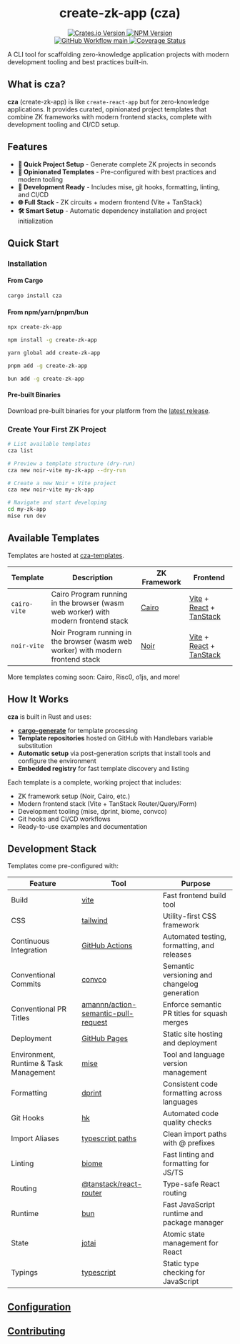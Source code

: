 <h1 align="center">create-zk-app (cza)</h1>
<p align="center">
  <a href="https://crates.io/crates/cza">
    <img alt="Crates.io Version" src="https://img.shields.io/crates/v/cza">
  </a>
  <a href="https://www.npmjs.com/package/create-zk-app">
    <img alt="NPM Version" src="https://img.shields.io/npm/v/create-zk-app">
  </a>
  <br>
  <a href="https://github.com/sripwoud/cza/actions?query=workflow%3Amain"><img alt="GitHub Workflow main" src="https://img.shields.io/github/actions/workflow/status/sripwoud/cza/main.yml?branch=main&label=check&logo=github">
  </a>
  <a href='https://coveralls.io/github/sripwoud/cza?branch=main'>
    <img src='https://coveralls.io/repos/github/sripwoud/cza/badge.svg?branch=main' alt='Coverage Status' /></a>
</p>

A CLI tool for scaffolding zero-knowledge application projects with modern development tooling and best practices built-in.

## What is cza?

**cza** (create-zk-app) is like `create-react-app` but for zero-knowledge applications. It provides curated, opinionated project templates that combine ZK frameworks with modern frontend stacks, complete with development tooling and CI/CD setup.

## Features

- **🚀 Quick Project Setup** - Generate complete ZK projects in seconds
- **🎯 Opinionated Templates** - Pre-configured with best practices and modern tooling
- **🔧 Development Ready** - Includes mise, git hooks, formatting, linting, and CI/CD
- **🌐 Full Stack** - ZK circuits + modern frontend (Vite + TanStack)
- **🛠️ Smart Setup** - Automatic dependency installation and project initialization

## Quick Start

### Installation

#### From Cargo

```bash
cargo install cza
```

#### From npm/yarn/pnpm/bun

```bash
npx create-zk-app
```

```bash
npm install -g create-zk-app
```

```bash
yarn global add create-zk-app
```

```bash
pnpm add -g create-zk-app
```

```bash
bun add -g create-zk-app
```

#### Pre-built Binaries

Download pre-built binaries for your platform from the [latest release](https://github.com/sripwoud/cza/releases/latest).

### Create Your First ZK Project

```bash
# List available templates
cza list

# Preview a template structure (dry-run)
cza new noir-vite my-zk-app --dry-run

# Create a new Noir + Vite project
cza new noir-vite my-zk-app

# Navigate and start developing
cd my-zk-app
mise run dev
```

## Available Templates

Templates are hosted at [cza-templates](https://github.com/sripwoud/cza-templates).

| Template     | Description                                                                       | ZK Framework                        | Frontend                                                                                      |
| ------------ | --------------------------------------------------------------------------------- | ----------------------------------- | --------------------------------------------------------------------------------------------- |
| `cairo-vite` | Cairo Program running in the browser (wasm web worker) with modern frontend stack | [Cairo](https://www.cairo-lang.org) | [Vite](https://vitejs.dev/) + [React](https://react.dev/) + [TanStack](https://tanstack.com/) |
| `noir-vite`  | Noir Program running in the browser (wasm web worker) with modern frontend stack  | [Noir](https://noir-lang.org/)      | [Vite](https://vitejs.dev/) + [React](https://react.dev/) + [TanStack](https://tanstack.com/) |

More templates coming soon: Cairo, Risc0, o1js, and more!

## How It Works

**cza** is built in Rust and uses:

- **[cargo-generate](https://github.com/cargo-generate/cargo-generate)** for template processing
- **Template repositories** hosted on GitHub with Handlebars variable substitution
- **Automatic setup** via post-generation scripts that install tools and configure the environment
- **Embedded registry** for fast template discovery and listing

Each template is a complete, working project that includes:

- ZK framework setup (Noir, Cairo, etc.)
- Modern frontend stack (Vite + TanStack Router/Query/Form)
- Development tooling (mise, dprint, biome, convco)
- Git hooks and CI/CD workflows
- Ready-to-use examples and documentation

## Development Stack

Templates come pre-configured with:

| Feature                                | Tool                                                                                          | Purpose                                      |
| -------------------------------------- | --------------------------------------------------------------------------------------------- | -------------------------------------------- |
| Build                                  | [vite](https://vite.dev/)                                                                     | Fast frontend build tool                     |
| CSS                                    | [tailwind](https://tailwindcss.com/)                                                          | Utility-first CSS framework                  |
| Continuous Integration                 | [GitHub Actions](https://docs.github.com/en/actions)                                          | Automated testing, formatting, and releases  |
| Conventional Commits                   | [convco](https://convco.github.io/)                                                           | Semantic versioning and changelog generation |
| Conventional PR Titles                 | [amannn/action-semantic-pull-request](https://github.com/amannn/action-semantic-pull-request) | Enforce semantic PR titles for squash merges |
| Deployment                             | [GitHub Pages](https://pages.github.com/)                                                     | Static site hosting and deployment           |
| Environment, Runtime & Task Management | [mise](https://mise.jdx.dev/)                                                                 | Tool and language version management         |
| Formatting                             | [dprint](https://dprint.dev/)                                                                 | Consistent code formatting across languages  |
| Git Hooks                              | [hk](https://github.com/comtrya/hk)                                                           | Automated code quality checks                |
| Import Aliases                         | [typescript paths](https://www.typescriptlang.org/tsconfig#paths)                             | Clean import paths with @ prefixes           |
| Linting                                | [biome](https://biomejs.dev/)                                                                 | Fast linting and formatting for JS/TS        |
| Routing                                | [@tanstack/react-router](https://tanstack.com/router/latest)                                  | Type-safe React routing                      |
| Runtime                                | [bun](https://bun.sh/)                                                                        | Fast JavaScript runtime and package manager  |
| State                                  | [jotai](https://jotai.org/)                                                                   | Atomic state management for React            |
| Typings                                | [typescript](https://www.typescriptlang.org/)                                                 | Static type checking for JavaScript          |

## [Configuration](docs/configuration.md)

## [Contributing](.github/CONTRIBUTING.md)
